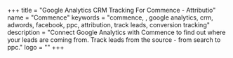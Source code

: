 +++
title = "Google Analytics CRM Tracking For Commence - Attributio"
name = "Commence"
keywords = "commence, , google analytics, crm, adwords, facebook, ppc, attribution, track leads, conversion tracking"
description = "Connect Google Analytics with Commence to find out where your leads are coming from. Track leads from the source - from search to ppc."
logo = ""
+++
